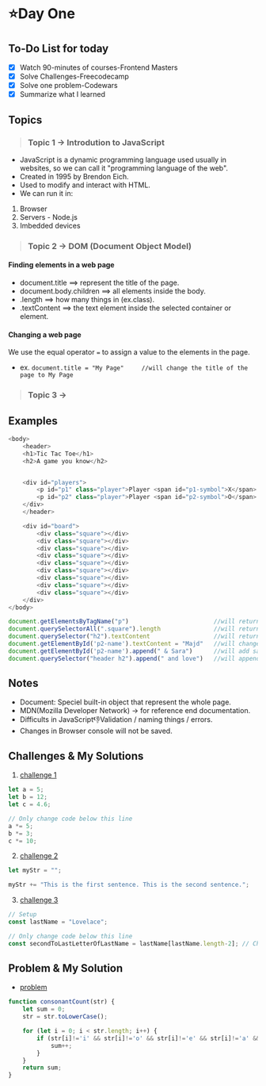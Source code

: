 # ⭐️Day One

## To-Do List for today
- [x] Watch 90-minutes of courses-Frontend Masters
- [x] Solve Challenges-Freecodecamp
- [x] Solve one problem-Codewars
- [x] Summarize what I learned

## Topics
> ### Topic 1 -> Introdution to JavaScript
- JavaScript is a dynamic programming language used usually in websites, so we can call it "programming language of the web".
- Created in 1995 by Brendon Eich.
- Used to modify and interact with HTML.
- We can run it in:
1. Browser
2. Servers - Node.js
3. Imbedded devices
                  
> ### Topic 2 -> DOM (Document Object Model)
#### Finding elements in a web page 
- document.title ==> represent the title of the page.
- document.body.children ==> all elements inside the body.
- .length ==> how many things in (ex.class).
- .textContent ==> the text element inside the selected container or element.

#### Changing a web page
We use the equal operator `=` to assign a value to the elements in the page.
* ex. `document.title = "My Page"     //will change the title of the page to My Page`


> ### Topic 3 ->


## Examples
```javascript
<body>
    <header>
    <h1>Tic Tac Toe</h1>
    <h2>A game you know</h2>


    <div id="players">
        <p id="p1" class="player">Player <span id="p1-symbol">X</span>: <span id="p1-name">Anjana</span></p>
        <p id="p2" class="player">Player <span id="p2-symbol">O</span>: <span id="p2-name">Marc</span></p>
    </div>
    </header>

    <div id="board">
        <div class="square"></div>
        <div class="square"></div>
        <div class="square"></div>
        <div class="square"></div>
        <div class="square"></div>
        <div class="square"></div>
        <div class="square"></div>
        <div class="square"></div>
        <div class="square"></div>
    </div>
</body>

document.getElementsByTagName("p")                        //will return all p elements which are p1 & p2
document.querySelectorAll(".square").length               //will return the number of elements that have the class square which are 9
document.querySelector("h2").textContent                  //will return the text inside the element h2 which is "A game you know"
document.getElementById('p2-name').textContent = "Majd"   //will change the second player name to Majd
document.getElementById('p2-name').append(" & Sara")      //will add sara to the sacond player
document.querySelector("header h2").append(" and love")   //will append "and love" to the second header  
```

## Notes
- Document: Speciel built-in object that represent the whole page.
- MDN(Mozilla Developer Network) -> for reference end documentation.
- Difficults in JavaScript👎Validation / naming things / errors.
- Changes in Browser console will not be saved.


## Challenges & My Solutions
1. [challenge 1](https://www.freecodecamp.org/learn/javascript-algorithms-and-data-structures/basic-javascript/compound-assignment-with-augmented-multiplication)
```javascript
let a = 5;
let b = 12;
let c = 4.6;

// Only change code below this line
a *= 5;
b *= 3;
c *= 10;
```

2. [challenge 2](https://www.freecodecamp.org/learn/javascript-algorithms-and-data-structures/basic-javascript/concatenating-strings-with-the-plus-equals-operator)
```javascript
let myStr = "";

myStr += "This is the first sentence. This is the second sentence.";
```

3. [challenge 3](https://www.freecodecamp.org/learn/javascript-algorithms-and-data-structures/basic-javascript/use-bracket-notation-to-find-the-nth-to-last-character-in-a-string)
```javascript
// Setup
const lastName = "Lovelace";

// Only change code below this line
const secondToLastLetterOfLastName = lastName[lastName.length-2]; // Change this line
```



## Problem & My Solution
- [problem](https://www.codewars.com/kata/564e7fc20f0b53eb02000106/train/javascript)
```javascript
function consonantCount(str) {
    let sum = 0;
    str = str.toLowerCase();

    for (let i = 0; i < str.length; i++) {
        if (str[i]!='i' && str[i]!='o' && str[i]!='e' && str[i]!='a' && str[i]!='u' && str[i]>='a' && str[i]<='z') {
            sum++;
        }
    }
    return sum;
}
```


